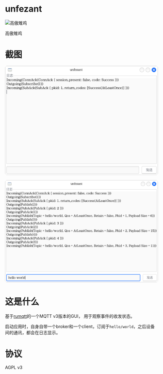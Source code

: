 # unfezant

![高傲雉鸡](https://media.52poke.com/wiki/thumb/7/7d/521Unfezant-Male.png/240px-521Unfezant-Male.png)

高傲雉鸡

# 截图

![元神，启动！](./image/_startup.png)

![元神，执行！](./image/_process.png)

# 这是什么

基于[rumqtt](https://github.com/bytebeamio/rumqtt)的一个MQTT v3版本的GUI，
用于观察事件的收发状态。

启动应用时，自身自带一个broker和一个client，订阅于`hello/world`，之后设备间的通讯，都会在日志显示。

# 协议

AGPL v3


